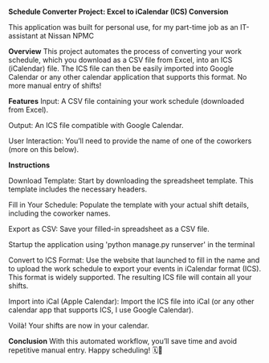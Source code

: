 **Schedule Converter Project: Excel to iCalendar (ICS) Conversion**

This application was built for personal use, for my part-time job as an IT-assistant at Nissan NPMC

**Overview**
This project automates the process of converting your work schedule, which you download as a CSV file from Excel, into an ICS (iCalendar) file. The ICS file can then be easily imported into Google Calendar or any other calendar application that supports this format. No more manual entry of shifts!

**Features**
Input: A CSV file containing your work schedule (downloaded from Excel).

Output: An ICS file compatible with Google Calendar.

User Interaction: You’ll need to provide the name of one of the coworkers (more on this below).

**Instructions**

Download Template: Start by downloading the spreadsheet template. This template includes the necessary headers.

Fill in Your Schedule: Populate the template with your actual shift details, including the coworker names.

Export as CSV: Save your filled-in spreadsheet as a CSV file.

Startup the application using 'python manage.py runserver' in the terminal

Convert to ICS Format:
Use the website that launched to fill in the name and to upload the work schedule to export your events in iCalendar format (ICS). This format is widely supported.
The resulting ICS file will contain all your shifts.

Import into iCal (Apple Calendar):
Import the ICS file into iCal (or any other calendar app that supports ICS, I use Google Calendar).

Voilà! Your shifts are now in your calendar.

**Conclusion**
With this automated workflow, you’ll save time and avoid repetitive manual entry. Happy scheduling! 🗓️🌟
